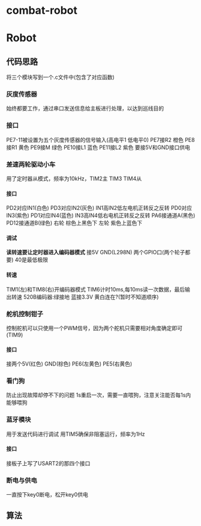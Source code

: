 # combat-robot
 # Robot
## 代码思路
将三个模块写到一个.c文件中(包含了对应函数)
### 灰度传感器
始终都要工作，通过串口发送信息给主板进行处理，以达到巡线目的
### 接口
PE7-11被设置为五个灰度传感器的信号输入(高电平1 低电平0)
PE7接R2 橙色
PE8接R1 黄色
PE9接M 绿色
PE10接L1 蓝色
PE11接L2 紫色
要接5V和GND接口供电

### 差速两轮驱动小车
用了定时器从模式，频率为10kHz，TIM2主 TIM3 TIM4从
#### 接口
PD2对应IN1(白色)  PD3对应IN2(灰色)  IN1高IN2低左电机正转反之反转
PD0对应IN3(紫色)  PD1对应IN4(蓝色)  IN3高IN4低右电机正转反之反转
PA6接通道A(黑色)  PD12接通道B(绿色)
右轮 棕色上黑色下
左轮 紫色上蓝色下

#### 调试
**读转速要让定时器进入编码器模式**
接5V GND(L298N) 两个GPIO口(两个轮子都要)
40是最低极限
#### 转速
TIM1(左)和TIM8(右)开编码器模式
TIM6计时10ms,每10ms读一次数据，最后输出转速
520B编码器:绿接地 蓝接3.3V 黄白连在?(暂时不知道顺序)


### 舵机控制钳子
控制舵机可以只使用一个PWM信号，因为两个舵机只需要相对角度确定即可(TIM9)
#### 接口
接两个5V(红色) GND(棕色) PE6(左黄色) PE5(右黄色)

### 看门狗
防止出现故障却停不下的问题
1s重启一次，需要一直喂狗，注意关注能否每1s内能够喂狗

### 蓝牙模块
用于发送代码进行调试
用TIM5确保非阻塞运行，频率为1Hz
#### 接口
接板子上写了USART2的那四个接口

### 断电与供电
一直按下key0断电，松开key0供电

## 算法

